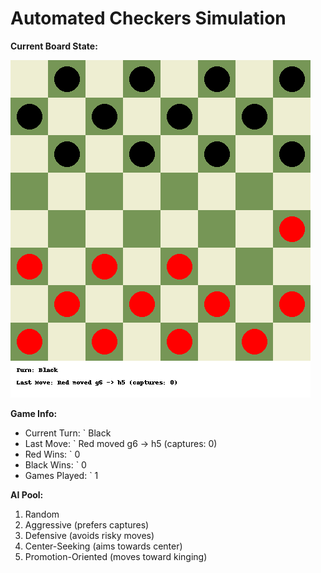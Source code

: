 # Automated Checkers Simulation

**Current Board State:**  
<!-- START_GIF -->
![Checkers Game](./checkers_game.gif)
<!-- END_GIF -->

**Game Info:**  
- Current Turn: `<!-- CURRENT_TURN --> Black
- Last Move: `<!-- LAST_MOVE --> Red moved g6 -> h5 (captures: 0)
- Red Wins: `<!-- RED_WINS --> 0
- Black Wins: `<!-- BLACK_WINS --> 0
- Games Played: `<!-- GAMES_PLAYED --> 1

**AI Pool:**
1. Random
2. Aggressive (prefers captures)
3. Defensive (avoids risky moves)
4. Center-Seeking (aims towards center)
5. Promotion-Oriented (moves toward kinging)

